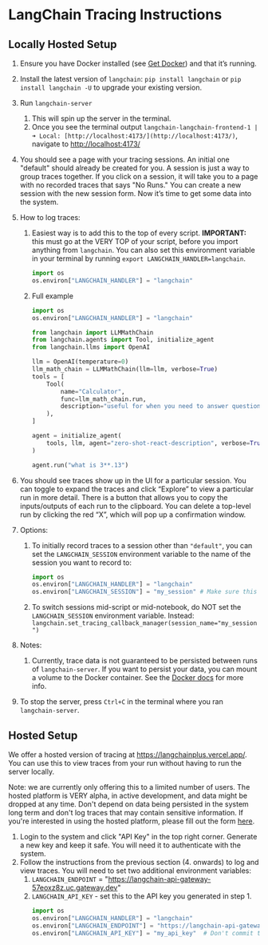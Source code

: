 # LangChain Tracing Instructions

## Locally Hosted Setup

1. Ensure you have Docker installed (see [Get Docker](https://docs.docker.com/get-docker/)) and that it’s running.
2. Install the latest version of `langchain`: `pip install langchain` or `pip install langchain -U` to upgrade your
   existing version.
3. Run `langchain-server`
    1. This will spin up the server in the terminal.
    2. Once you see the terminal
       output `langchain-langchain-frontend-1 | ➜ Local: [http://localhost:4173/](http://localhost:4173/)`, navigate
       to [http://localhost:4173/](http://localhost:4173/)

4. You should see a page with your tracing sessions. An initial one "default" should already be created for you. A session is just a way to group traces together. If you click on a session, it will take you to a page with no recorded traces that says "No Runs." You can create a new session with the
   new session form. Now it’s time to get some data into the system.
5. How to log traces:
    1. Easiest way is to add this to the top of every script. **IMPORTANT:** this must go at the VERY TOP of your script, before you import anything from `langchain`. You can also set this environment variable in your terminal by running `export LANGCHAIN_HANDLER=langchain`.

        ```python
        import os
        os.environ["LANGCHAIN_HANDLER"] = "langchain"
        ```

    2. Full example

        ```python
        import os
        os.environ["LANGCHAIN_HANDLER"] = "langchain"
        
        from langchain import LLMMathChain
        from langchain.agents import Tool, initialize_agent
        from langchain.llms import OpenAI
        
        llm = OpenAI(temperature=0)
        llm_math_chain = LLMMathChain(llm=llm, verbose=True)
        tools = [
            Tool(
                name="Calculator",
                func=llm_math_chain.run,
                description="useful for when you need to answer questions about math",
            ),
        ]
        
        agent = initialize_agent(
            tools, llm, agent="zero-shot-react-description", verbose=True
        )
        
        agent.run("what is 3**.13")
        ```

6. You should see traces show up in the UI for a particular session. You can toggle to expand the traces and click
   “Explore” to view a particular run in more detail. There is a button that allows you to copy the inputs/outputs of each run to the clipboard. You can delete a top-level run by clicking the red “X”, which will
   pop up a confirmation window.
7. Options:
    1. To initially record traces to a session other than `"default"`, you can set the `LANGCHAIN_SESSION` environment
       variable to the name of the session you want to record to:

        ```python
        import os
        os.environ["LANGCHAIN_HANDLER"] = "langchain"
        os.environ["LANGCHAIN_SESSION"] = "my_session" # Make sure this session actually exists. You can create a new session in the UI.
        ```
    2. To switch sessions mid-script or mid-notebook, do NOT set the `LANGCHAIN_SESSION` environment variable. Instead: `langchain.set_tracing_callback_manager(session_name="my_session")`
8. Notes:
    1. Currently, trace data is not guaranteed to be persisted between runs of `langchain-server`. If you want to
       persist your data, you can mount a volume to the Docker container. See the [Docker
       docs](https://docs.docker.com/storage/volumes/) for more info.
2. To stop the server, press `Ctrl+C` in the terminal where you ran `langchain-server`.

## Hosted Setup

We offer a hosted version of tracing at https://langchainplus.vercel.app/. You can use this to view traces from your run without having to run the server locally.

Note: we are currently only offering this to a limited number of users. The hosted platform is VERY alpha, in active development, and data might be dropped at any time. Don't depend on data being persisted in the system long term and don't log traces that may contain sensitive information. If you're interested in using the hosted platform, please fill out the form [here](https://forms.gle/tRCEMSeopZf6TE3b6).

1. Login to the system and click "API Key" in the top right corner. Generate a new key and keep it safe. You will need it to authenticate with the system.
2. Follow the instructions from the previous section (4. onwards) to log and view traces. You will need to set two additional environment variables:
    1. `LANGCHAIN_ENDPOINT` = "https://langchain-api-gateway-57eoxz8z.uc.gateway.dev"
    2. `LANGCHAIN_API_KEY` - set this to the API key you generated in step 1.
        ```python
        import os
        os.environ["LANGCHAIN_HANDLER"] = "langchain"
        os.environ["LANGCHAIN_ENDPOINT"] = "https://langchain-api-gateway-57eoxz8z.uc.gateway.dev"
        os.environ["LANGCHAIN_API_KEY"] = "my_api_key"  # Don't commit this to your repo! Better to set it in your terminal.
        ```
